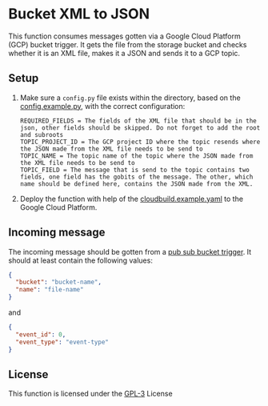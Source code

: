 # Bucket XML to JSON
This function consumes messages gotten via a Google Cloud Platform (GCP) bucket trigger. It gets the file from the storage bucket and checks whether it is an XML file, makes it a JSON and sends it to a GCP topic.
## Setup
1. Make sure a ```config.py``` file exists within the directory, based on the [config.example.py](config.example.py), with the correct configuration:
    ~~~
    REQUIRED_FIELDS = The fields of the XML file that should be in the json, other fields should be skipped. Do not forget to add the root and subroots
    TOPIC_PROJECT_ID = The GCP project ID where the topic resends where the JSON made from the XML file needs to be send to
    TOPIC_NAME = The topic name of the topic where the JSON made from the XML file needs to be send to
    TOPIC_FIELD = The message that is send to the topic contains two fields, one field has the gobits of the message. The other, which name should be defined here, contains the JSON made from the XML.
    ~~~
2. Deploy the function with help of the [cloudbuild.example.yaml](cloudbuild.example.yaml) to the Google Cloud Platform.

## Incoming message
The incoming message should be gotten from a [pub sub bucket trigger](https://cloud.google.com/storage/docs/pubsub-notifications).
It should at least contain the following values:
~~~JSON
{
  "bucket": "bucket-name", 
  "name": "file-name"
}
~~~
and
~~~JSON
{
  "event_id": 0, 
  "event_type": "event-type"
}
~~~

## License
This function is licensed under the [GPL-3](https://www.gnu.org/licenses/gpl-3.0.en.html) License
